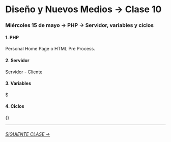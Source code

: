 # Diseño y Nuevos Medios → Clase 10 

### Miércoles 15 de mayo → PHP → Servidor, variables y ciclos

#### 1. PHP

Personal Home Page o HTML Pre Process.

#### 2. Servidor

Servidor - Cliente

#### 3. Variables

$

#### 4. Ciclos

{}

- - - - - - - 

###### [SIGUIENTE CLASE →](https://github.com/profesorfaco/dno037-2019/tree/gh-pages/clase-11)
